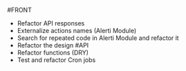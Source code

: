 #FRONT
+ Refactor API responses
+ Externalize actions names (Alerti Module)
+ Search for repeated code in Alerti Module and refactor it
+ Refactor the design
#API
+ Refactor functions (DRY)
+ Test and refactor Cron jobs
